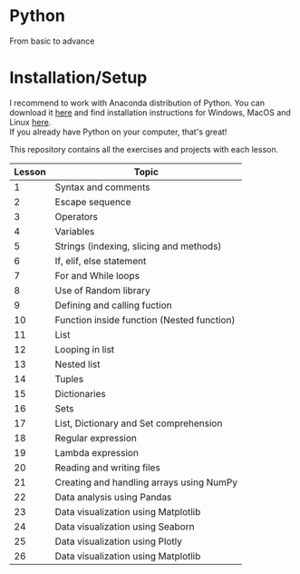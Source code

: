 # Python
From basic to advance

# Installation/Setup

I recommend to work with Anaconda distribution of Python. You can download it [here](https://www.anaconda.com/products/individual) and find installation instructions for Windows, MacOS and Linux [here](https://docs.anaconda.com/anaconda/install/). <br>
If you already have Python on your computer, that's great! 

This repository contains all the exercises and projects with each lesson.

| Lesson | Topic |
|--------|---------------------------------------------------------------------------|
|  1  | Syntax and comments |
|  2  | Escape sequence  |
|  3  | Operators    |
|  4  | Variables |
|  5  | Strings (indexing, slicing and methods)  |
|  6  | If, elif, else statement  |
|  7  | For and While loops |
|  8  | Use of Random library  |
|  9  | Defining and calling fuction |
| 10  | Function inside function (Nested function)  |
| 11  | List  |
| 12  | Looping in list  | 
| 13  | Nested list   |
| 14  | Tuples |
| 15  | Dictionaries |
| 16  | Sets  |
| 17  | List, Dictionary and Set comprehension |
| 18  | Regular expression |
| 19  | Lambda expression  |
| 20  | Reading and writing files |
| 21  | Creating and handling arrays using NumPy |
| 22  | Data analysis using Pandas |
| 23  | Data visualization using Matplotlib |
| 24  | Data visualization using Seaborn |
| 25  | Data visualization using Plotly |
| 26  | Data visualization using Matplotlib |
